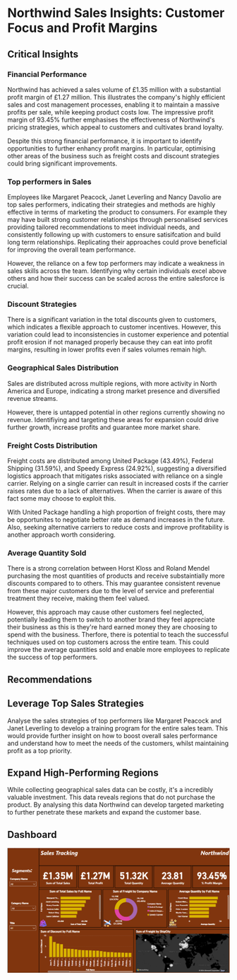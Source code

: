 # Northwind Sales Insights: Customer Focus and Profit Margins

## Critical Insights 
### Financial Performance
Northwind has achieved a sales volume of £1.35 million with a substantial profit margin of £1.27 million. This illustrates the company's highly efficient sales and cost management processes, enabling it to maintain a massive profits per sale, while keeping product costs low. The impressive profit margin of 93.45% further emphasises the effectiveness of Northwind's pricing strategies, which appeal to customers and cultivates brand loyalty. 

Despite this strong financial performance, it is important to identify opportunities to further enhancy profit margins. In particular, optimising other areas of the business such as freight costs and discount strategies could bring significant improvements. 

### Top performers in Sales
Employees like Margaret Peacock, Janet Leverling and Nancy Davolio are top sales performers, indicating their strategies and methods are highly effective in terms of marketing the product to consumers. For example they may have built strong customer relationships through personalised services providing tailored recommendations to meet individual needs, and consistently following up with customers to ensure satisifcation and build long term relationships. Replicating their approaches could prove beneficial for improving the overall team performance.

However, the reliance on a few top performers may indicate a weakness in sales skills across the team. Identifying why certain individuals excel above others and how their success can be scaled across the entire salesforce is crucial.

### Discount Strategies
There is a significant variation in the total discounts given to customers, which indicates a flexible approach to customer incentives. However, this variation could lead to inconsistencies in customer experience and potential profit erosion if not managed properly because they can eat into profit margins, resulting in lower profits even if sales volumes remain high.

### Geographical Sales Distribution
Sales are distributed across multiple regions, with more activity in North America and Europe, indicating a strong market presence and diversified revenue streams.

However, there is untapped potential in other regions currently showing no revenue. Identifiying and targeting these areas for expansion could drive further growth, increase profits and guarantee more market share.

### Freight Costs Distribution
Freight costs are distributed among United Package (43.49%), Federal Shipping (31.59%), and Speedy Express (24.92%), suggesting a diversified logistics approach that mitigates risks associated with reliance on a single carrier. Relying on a single carrier can result in increased costs if the carrier raises rates due to a lack of alternatives. When the carrier is aware of this fact some may choose to exploit this.

With United Package handling a high proportion of freight costs, there may be opportunites to negotiate better rate as demand increases in the future. Also, seeking alternative carriers to reduce costs and improve profitability is another approach worth considering.

### Average Quantity Sold
There is a strong correlation between Horst Kloss and Roland Mendel purchasing the most quantities of products and receive substaintially more discounts compared to to others. This may guarantee consistent revenue from these major customers due to the level of service and preferential treatment they receive, making them feel valued.

However, this approach may cause other customers feel neglected, potentially leading them to switch to another brand they feel appreciate their business as this is they're hard earned money they are choosing to spend with the business. Therfore, there is potential to teach the successful techniques used on top customers across the entire team. This could improve the average quantities sold and enable more employees to replicate the success of top performers.

## Recommendations

## Leverage Top Sales Strategies
Analyse the sales strategies  of top performers like Margaret Peacock and Janet Leverling to develop a training program for the entire sales team. This would provide further insight on how to boost overall sales performance and understand how to meet the needs of the customers, whilst maintaining profit as a top priority.

## Expand High-Performing Regions
While collecting geographical sales data can be costly, it's a incredibly valuable investment. This data reveals regions that do not purchase the product. By analysing this data Northwind can develop targeted marketing to further penetrate these markets and expand the customer base.

## Dashboard
![Northwind Dataset](https://github.com/Mojm4321/Northwind-Sales-Dashboard/blob/main/Screenshot%202024-07-13%20213524.png)